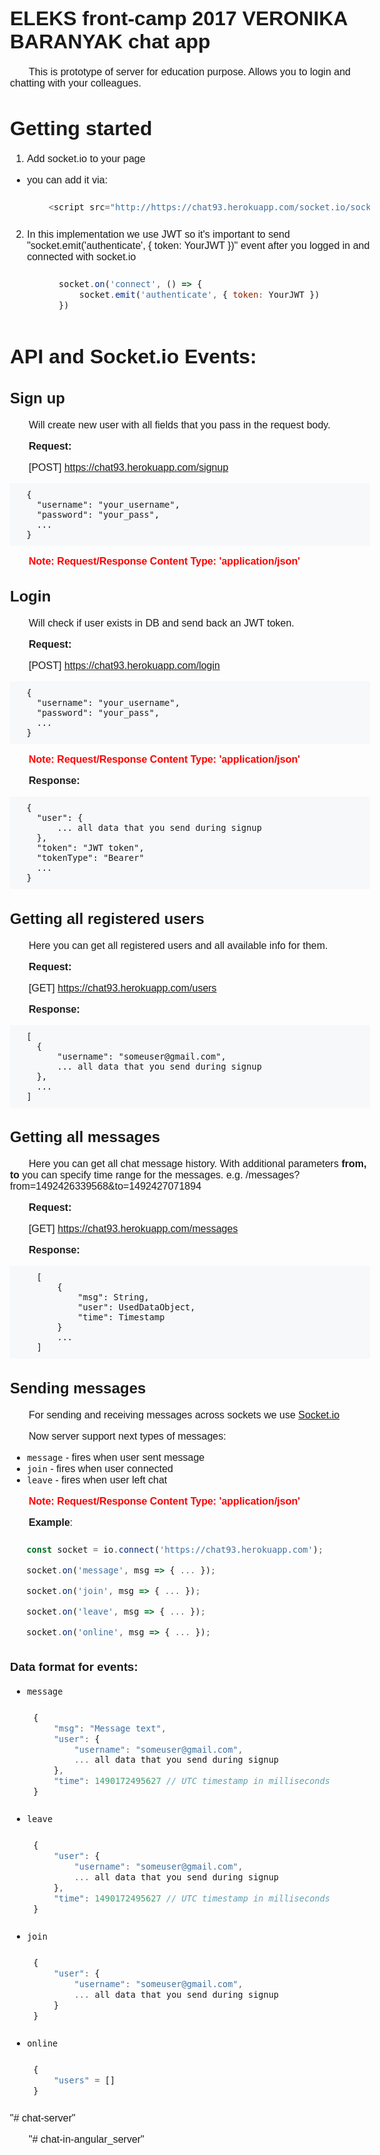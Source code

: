 # ELEKS front-camp 2017 VERONIKA BARANYAK chat app

This is prototype of server for education purpose.
Allows you to login and chatting with your colleagues.

# Getting started

1. Add socket.io to your page
  * you can add it via:
     ```javascript
        <script src="http://https://chat93.herokuapp.com/socket.io/socket.io.js"></script>
     ```
2. In this implementation we use JWT so it's important to send "socket.emit('authenticate', { token: YourJWT })" event after you logged in and connected with socket.io
   ```javascript
        socket.on('connect', () => {
            socket.emit('authenticate', { token: YourJWT })
        })
   ```

# API and Socket.io Events:

## Sign up
Will create new user with all fields that you pass in the request body.


**Request:**

[POST] https://chat93.herokuapp.com/signup
```
  {
    "username": "your_username",
    "password": "your_pass",
    ...
  }
```
<span class="warning">**Note:** Request/Response Content Type: 'application/json'</span>

## Login
Will check if user exists in DB and send back an JWT token.


**Request:**

[POST] https://chat93.herokuapp.com/login
```
  {
    "username": "your_username",
    "password": "your_pass",
    ...
  }
```
<span class="warning">**Note:** Request/Response Content Type: 'application/json'</span>


**Response:**

```
  {
    "user": {
        ... all data that you send during signup
    },
    "token": "JWT token",
    "tokenType": "Bearer"
    ...
  }
```

## Getting all registered users
Here you can get all registered users and all available info for them.


**Request:**

[GET] https://chat93.herokuapp.com/users

**Response:**

```
  [
    {
        "username": "someuser@gmail.com",
        ... all data that you send during signup
    },
    ...
  ]
```

## Getting all messages
Here you can get all chat message history.
With additional parameters **from, to** you can specify time range for the messages.
e.g. /messages?from=1492426339568&to=1492427071894


**Request:**

[GET] https://chat93.herokuapp.com/messages

**Response:**

```
    [
        {
            "msg": String,
            "user": UsedDataObject,
            "time": Timestamp
        }
        ...
    ]
```

## Sending messages

For sending and receiving messages across sockets
we use [Socket.io](https://github.com/socketio/socket.io)

Now server support next types of messages:

* `message` - fires when user sent message
* `join` - fires when user connected
* `leave`  - fires when user left chat

<span class="warning">**Note:** Request/Response Content Type: 'application/json'</span>

**Example**:
```javascript
  const socket = io.connect('https://chat93.herokuapp.com');

  socket.on('message', msg => { ... });

  socket.on('join', msg => { ... });

  socket.on('leave', msg => { ... });

  socket.on('online', msg => { ... });
```

### Data format for events:
* `message`
    ```javascript
    {
        "msg": "Message text",
        "user": {
            "username": "someuser@gmail.com",
            ... all data that you send during signup
        },
        "time": 1490172495627 // UTC timestamp in milliseconds
    }
    ```
* `leave`
    ```javascript
    {
        "user": {
            "username": "someuser@gmail.com",
            ... all data that you send during signup
        },
        "time": 1490172495627 // UTC timestamp in milliseconds
    }
     ```
* `join` 
    ```javascript
    {
        "user": {
            "username": "someuser@gmail.com",
            ... all data that you send during signup
        }
    }
     ```
 * `online` 
    ```javascript
    {
        "users" = []
    }
    ```

<style>
    body {
        font-size: 16px;
        font-family: Arial, Calibri, sans-serif;
        margin: 0;
        padding: 1em;
    }
    p {
       text-indent: 30px;
    }
    pre {
        background: #f6f8fa;
        padding: 10px;
    }

    .warning {
        font-weight: bold;
        color: red;
    }
</style>"# chat-server" 
"# chat-in-angular_server" 
